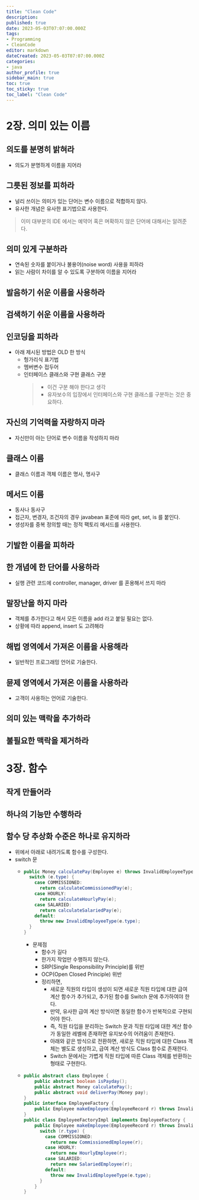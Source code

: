 ```yaml
---
title: "Clean Code"
description: 
published: true
date: 2023-05-03T07:07:00.000Z
tags: 
- Programming
- CleanCode
editor: markdown
dateCreated: 2023-05-03T07:07:00.000Z
categories: 
- java
author_profile: true
sidebar_main: true
toc: true
toc_sticky: true
toc_label: "Clean Code"
---
```


# 2장. 의미 있는 이름
## 의도를 분명히 밝혀라
- 의도가 분명하게 이름을 지어라
## 그릇된 정보를 피하라
- 널리 쓰이는 의미가 있는 단어는 변수 이름으로 적합하지 않다.
- 유사한 개념은 유사한 표기법으로 사용한다. 
> 이미 대부분의 IDE 에서는 예약어 혹은 며확하지 않은 단어에 대해서는 알려준다.
## 의미 있게 구분하라
- 연속된 숫자를 붙이거나 불용어(noise word) 사용을 피하라
- 읽는 사람이 차이를 알 수 있도록 구분하여 이름을 지어라
## 발음하기 쉬운 이름을 사용하라
## 검색하기 쉬운 이름을 사용하라
## 인코딩을 피하라
- 아래 제시된 방법은 OLD 한 방식
  - 헝가리식 표기법
  - 멤버변수 접두어
  - 인터페이스 클래스와 구현 클래스 구분
    > - 이건 구분 해야 한다고 생각
    > - 유자보수의 입장에서 인터페이스와 구현 클래스를 구분하는 것은 중요하다.
## 자신의 기억력을 자랑하지 마라
- 자신만이 아는 단어로 변수 이름을 작성하지 마라
## 클래스 이름
- 클래스 이름과 객체 이름은 명사, 명사구
## 메서드 이름
- 동사나 동사구
- 접근자, 변경자, 조건자의 경우 javabean 표준에 따라 get, set, is 를 붙인다.
- 생성자를 중복 정의할 때는 정적 팩토리 메서드를 사용한다.
## 기발한 이름을 피하라
## 한 개념에 한 단어를 사용하라
- 실행 관련 코드에 controller, manager, driver 를 혼용해서 쓰지 마라
## 말장난을 하지 마라
- 객체를 추가한다고 해서 모든 이름을 add 라고 붙일 필요는 없다.
- 상황에 따라 append, insert 도 고려해라
## 해법 영역에서 가져온 이름을 사용해라
- 일반적인 프로그래밍 언어로 기술한다.
## 뮨제 영역에서 가져온 이름을 사용하라
- 고객이 사용하는 언어로 기술한다. 
## 의미 있는 맥락을 추가하라
## 불필요한 맥락을 제거하라

# 3장. 함수
## 작게 만들어라
## 하나의 기능만 수행하라
## 함수 당 추상화 수준은 하나로 유지하라
- 위에서 아래로 내려가도록 함수를 구성한다.
- switch 문
  - ```java
    public Money calculatePay(Employee e) throws InvalidEmployeeType {
      switch (e.type) {
        case COMMISSIONED:
          return calculateCommissionedPay(e);
        case HOURLY:
          return calculateHourlyPay(e);
        case SALARIED:
          return calculateSalariedPay(e);
        default:
          throw new InvalidEmployeeType(e.type);
      }
    }
    ```
    - 문제점
      - 함수가 길다
      - 한가지 작업만 수행하지 않는다.
      - SRP(Single Responsibility Principle)를 위반
      - OCP(Open Closed Principle) 위반
      - 정리하면, 
        - 새로운 직원의 타입이 생성이 되면 새로운 직원 타입에 대한 급여 계산 함수가 추가되고, 추가된 함수를 Switch 문에 추가하여야 한다.
        - 만약, 유사한 급여 계산 방식이면 동일한 함수가 반복적으로 구현되어야 한다.
        - 즉, 직원 타입을 분리하는 Switch 문과 직원 타입에 대한 계산 함수가 동일한 레벨에 존재하면 유지보수의 어려움이 존재한다. 
        - 아래와 같은 방식으로 전환하면, 새로운 직원 타입에 대한 Class 객체는 별도로 생성하고, 급여 계산 방식도 Class 함수로 존재한다.
        - Switch 문에서는 가볍게 직원 타입에 따른 Class 객체를 반환하는 형태로 구현한다.
  - ```java
    public abstract class Employee {
        public abstract boolean isPayday();
        public abstract Money calculatePay();
        public abstract void deliverPay(Money pay);
    }
    public interface EmployeeFactory {
        public Employee makeEmployee(EmployeeRecord r) throws InvalidEmployeeType;
    }
    public class EmployeeFactoryImpl implements EmployeeFactory {
        public Employee makeEmployee(EmployeeRecord r) throws InvalidEmployeeType {
          switch (r.type) {
            case COMMISSIONED:
              return new CommissionedEmployee(r);
            case HOURLY:
              return new HourlyEmployee(r);
            case SALARIED:
              return new SalariedEmployee(r);
            default:
              throw new InvalidEmployeeType(e.type);
          }
        }
    } 
    ```